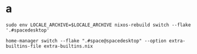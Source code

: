# a

`sudo env LOCALE_ARCHIVE=$LOCALE_ARCHIVE nixos-rebuild switch --flake '.#spacedesktop'`

`home-manager switch --flake ".#space@spacedesktop" --option extra-builtins-file extra-builtins.nix`
